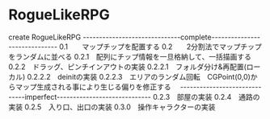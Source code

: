 # RogueLikeRPG
create RogueLikeRPG
------------------------------complete------------------------------
0.1　　マップチップを配置する
0.2　　2分割法でマップチップをランダムに並べる
0.2.1　配列にチップ情報を一旦格納して、一括描画する
0.2.2　ドラッグ、ピンチインアウトの実装
0.2.2.1　フォルダ分け&再配置(ローカル)
0.2.2.2　deinitの実装
0.2.2.3　エリアのランダム回転　CGPoint(0,0)からマップ生成される事により生じる偏りを修正する　
------------------------------imperfect-----------------------------
0.2.3　部屋の実装
0.2.4　通路の実装
0.2.5　入り口、出口の実装
0.3.0　操作キャラクターの実装
